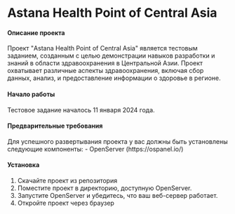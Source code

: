 # Astana Health Point of Central Asia

<h4>Описание проекта</h4>
Проект "Astana Health Point of Central Asia" является тестовым заданием, созданным с целью демонстрации навыков разработки и знаний в области здравоохранения в Центральной Азии. Проект охватывает различные аспекты здравоохранения, включая сбор данных, анализ, и предоставление информации о здоровье в регионе.

<h4>Начало работы</h4>
Тестовое задание началось 11 января 2024 года.

<h4>Предварительные требования</h4>
Для успешного развертывания проекта у вас должны быть установлены следующие компоненты:
  - OpenServer (https://ospanel.io/)

<h4>Установка</h4>
<ol>
  <li>Скачайте проект из репозитория</li>
  <li>Поместите проект в директорию, доступную OpenServer.</li>
  <li>Запустите OpenServer и убедитесь, что ваш веб-сервер работает.</li>
  <li>Откройте проект через браузер</li>
</ol>

